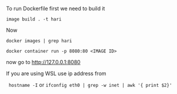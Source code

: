 To run Dockerfile first we need to build it

``` image build . -t hari ```

Now 

` docker images | grep hari `

` docker container run -p 8080:80 <IMAGE ID> `


now go to http://127.0.0.1:8080 



If you are using WSL use ip address from 

` hostname -I` or `ifconfig eth0 | grep -w inet | awk '{ print $2}' `


